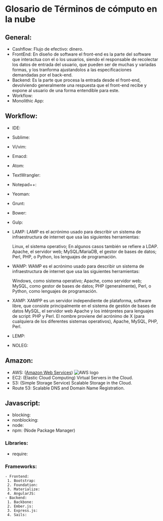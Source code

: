 # Glosario de Términos de cómputo en la nube
## General:
 - Cashflow: Flujo de efectivo: dinero.
 - FrontEnd: En diseño de software el front-end es la parte del software que interactua con el o los usuarios, siendo el responsable de
   recolectar los datos de entrada del usuario, que pueden ser de muchas y variadas formas, y los tranforma ajustandolos a las 
   especificaciones demandadas por el back-end.
 - Backend: Es la parte que procesa la entrada desde el front-end, devolviendo generalmente una respuesta que el front-end recibe y expone al    usuario de una forma entendible para este. 
 - Workflow:
 - Monolithic App:

## Workflow:
 - IDE:
 - Sublime:
 - Vi/vim:
 - Emacd:
 - Atom:
 - TextWrangler:
 - Notepad++:
 - Yeoman:
 - Grunt:
 - Bower:
 - Gulp:
 - LAMP:
 LAMP es el acrónimo usado para describir un sistema de infraestructura de internet que usa las siguientes herramientas:

    Linux, el sistema operativo; En algunos casos también se refiere a LDAP.
    Apache, el servidor web;
    MySQL/MariaDB, el gestor de bases de datos;
    Perl, PHP, o Python, los lenguajes de programación.

 - WAMP:
 WAMP es el acrónimo usado para describir un sistema de infraestructura de internet que usa las siguientes herramientas:

    Windows, como sistema operativo;
    Apache, como servidor web;
    MySQL, como gestor de bases de datos;
    PHP (generalmente), Perl, o Python, como lenguajes de programación.

 - XAMP:
 XAMPP es un servidor independiente de plataforma, software libre, que consiste principalmente en el sistema de gestión de bases de datos MySQL, el servidor web Apache y los intérpretes para lenguajes de script: PHP y Perl. El nombre proviene del acrónimo de X (para cualquiera de los diferentes sistemas operativos), Apache, MySQL, PHP, Perl.

 - LEMP:
 - NOLEG:
## Amazon:
 - AWS: ([Amazon Web Services](https://aws.amazon.com/es/)) ![AWS logo](https://a0.awsstatic.com/main/images/logos/aws_logo_105x39.png)
 - EC2: (Elastic Cloud Computing) Virtual Servers in the Cloud.
 - S3: (Simple Storage Service) Scalable Storage in the Cloud.
 - Route 53: Scalable DNS and Domain Name Registration.
 ## Javascript:
  - blocking:
  - nonblocking:
  - node:
  - npm: (Node Package Manager)
  ### Libraries:
   - require:
   ### Frameworks:
    - Frontend:
     1. Bootstrap:
     2. Foundation:
     3. Materialize:
     4. AngularJS:
    - Backend:
     1. Backbone:
     2. Ember.js:
     3. Express.js:
     4. Sails:
